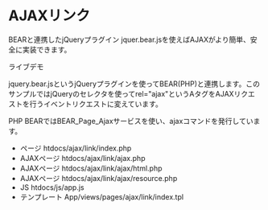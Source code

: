 # AJAXリンク

BEARと連携したjQueryプラグイン jquer.bear.jsを使えばAJAXがより簡単、安全に実装できます。

ライブデモ

jquery.bear.jsというjQueryプラグインを使ってBEAR(PHP)と連携します。このサンプルではjQueryのセレクタを使ってrel="ajax"というAタグをAJAXリクエストを行うイベントリクエストに変えています。

PHP BEARではBEAR_Page_Ajaxサービスを使い、ajaxコマンドを発行しています。

 * ページ htdocs/ajax/link/index.php
 * AJAXページ htdocs/ajax/link/ajax.php
 * AJAXページ htdocs/ajax/link/ajax/html.php
 * AJAXページ htdocs/ajax/link/ajax/resource.php
 * JS htdocs/js/app.js
 * テンプレート App/views/pages/ajax/link/index.tpl

